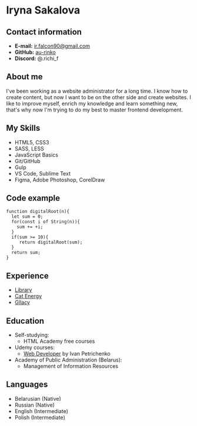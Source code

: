 # Iryna Sakalova

## Contact information
* **E-mail:** ir.falcon90@gmail.com
* **GitHub:** [au-rinko](https://github.com/au-rinko)
* **Discord:** @.richi_f

## About me
I've been working as a website administrator for a long time. I know how to create content, but now I want to be on the other side and create websites. I like to improve myself, enrich my knowledge and learn something new, that's why now I'm trying to do my best to master frontend development.

## My Skills
* HTML5, CSS3
* SASS, LESS
* JavaScript Basics
* Git/GitHub
* Gulp
* VS Code, Sublime Text
* Figma, Adobe Photoshop, CorelDraw

## Code example
```
function digitalRoot(n){
  let sum = 0;
  for(const i of String(n)){
    sum += +i;
  }
  if(sum >= 10){
     return digitalRoot(sum);
  }
  return sum;
}
```

## Experience
* [Library](https://au-rinko.github.io/projects/library/)
* [Cat Energy](https://au-rinko.github.io/projects/catenergy/)
* [Gllacy](https://au-rinko.github.io/projects/gllacy/)

## Education
* Self-studying:
    + HTML Academy free courses
* Udemy courses: 
    + [Web Developer](https://www.udemy.com/course/webdeveloper/) by Ivan Petrichenko
* Academy of Public Administration (Belarus):
    + Management of Information Resources

## Languages
* Belarusian (Native)
* Russian (Native)
* English (Intermediate)
* Polish (Intermediate)